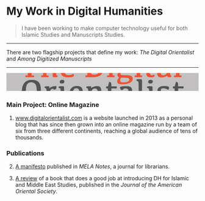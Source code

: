 
# My Work in Digital Humanities

> I have been working to make computer technology useful for both Islamic Studies and Manuscripts Studies.

---

There are two flagship projects that define my work: _The Digital Orientalist_ and _Among Digitized Manuscripts_

---
![alt text](https://github.com/lwcvl/cv/blob/master/DH/DOStrip.jpg "Logo Title Text 1")

### Main Project: Online Magazine
1. www.digitalorientalist.com is a website launched in 2013 as a personal blog that has since then grown into an online magazine run by a team of six from three different continents, reaching a global audience of tens of thousands.


### Publications
2. [A manifesto](https://github.com/lwcvl/cv/blob/master/DH/LWCvL%20Digital%20Orientalist%20MELANotes%2088.pdf) published in _MELA Notes_, a journal for librarians.

3. [A review](https://github.com/lwcvl/cv/blob/master/DH/LWCvL%20Review%20Muhanna%20JAOS137.3.pdf) of a book that does a good job at introducing DH for Islamic and Middle East Studies, published in the _Journal of the American Oriental Society_.
